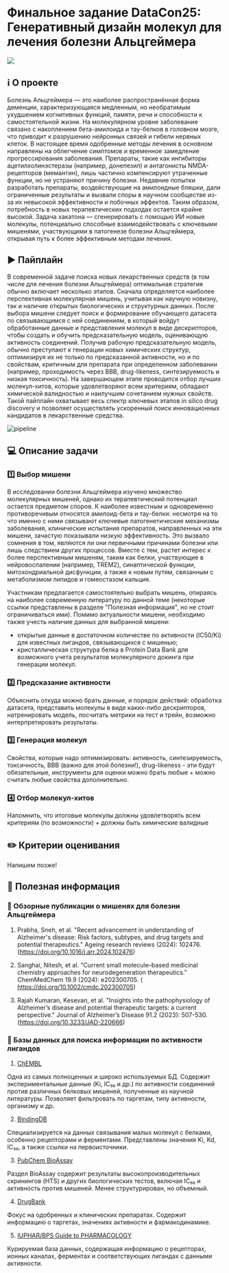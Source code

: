 # **Финальное задание DataCon25**: Генеративный дизайн молекул для лечения болезни Альцгеймера

![](https://www.alzint.org/u/Neurons-stock-image.png)

## ℹ️ О проекте

Болезнь Альцгеймера — это наиболее распространённая форма деменции, характеризующаяся медленным, но необратимым ухудшением когнитивных функций, памяти, речи и способности к самостоятельной жизни. На молекулярном уровне заболевание связано с накоплением бета-амилоида и тау-белков в головном мозге, что приводит к разрушению нейронных связей и гибели нервных клеток. В настоящее время одобренные методы лечения в основном направлены на облегчение симптомов и временное замедление прогрессирования заболевания. Препараты, такие как ингибиторы ацетилхолинэстеразы (например, донепезил) и антагонисты NMDA-рецепторов (мемантин), лишь частично компенсируют утраченные функции, но не устраняют причину болезни. Недавние попытки разработать препараты, воздействующие на амилоидные бляшки, дали ограниченные результаты и вызвали споры в научном сообществе из-за их невысокой эффективности и побочных эффектов. Таким образом, потребность в новых терапевтических подходах остается крайне высокой. Задача хакатона — сгенерировать с помощью ИИ новые молекулы, потенциально способные взаимодействовать с ключевыми мишенями, участвующими в патогенезе болезни Альцгеймера, открывая путь к более эффективным методам лечения.

## ▶️ Пайплайн

В современной задаче поиска новых лекарственных средств (в том числе для лечения болезни Альцгеймера) оптимальная стратегия обычно включает несколько этапов. Сначала определяется наиболее перспективная молекулярная мишень, учитывая как научную новизну, так и наличие открытых биологических и структурных данных. После выбора мишени следует поиск и формирование обучающего датасета по связывающимся с ней соединениям, в который войдут обработанные данные и представления молекул в виде дескрипторов, чтобы создать и обучить предсказательную модель, оценивающую активность соединений. Получив рабочую предсказательную модель, обычно преступают к генерации новых химических структур, оптимизируя их не только по предсказанной активности, но и по свойствам, критичным для препарата при определенном заболевании (например, проходимость через BBB, drug-likeness, синтезируемость и низкая токсичность). На завершающем этапе проводится отбор лучших молекул-хитов, которые удовлетворяют всем критериям, обладают химической валидностью и наилучшим сочетанием нужных свойств. Такой пайплайн охватывает весь спектр ключевых этапов in silico drug discovery и позволяет осуществлять ускоренный поиск инновационных кандидатов в лекарственные средства.

![pipeline](https://github.com/user-attachments/assets/bf4c1152-9413-4d24-8a7c-3cb11d6291ac)

## 💻 Описание задачи

### 1️⃣ Выбор мишени

В исследовании болезни Альцгеймера изучено множество молекулярных мишеней, однако их терапевтический потенциал остается предметом споров. К наиболее известным и одновременно противоречивым относятся амилоид-бета и тау-белки: несмотря на то что именно с ними связывают ключевые патогенетические механизмы заболевания, клинические испытания препаратов, направленных на эти мишени, зачастую показывали низкую эффективность. Это вызвало сомнения в том, являются ли они первичными причинами болезни или лишь следствием других процессов. Вместе с тем, растет интерес к более перспективным мишеням, таким как белки, участвующие в нейровоспалении (например, TREM2), синаптической функции, митохондриальной дисфункции, а также к новым путям, связанным с метаболизмом липидов и гомеостазом кальция.

Участникам предлагается самостоятельно выбрать мишень, опираясь на наиболее современную литературу по данной теме (некоторые ссылки представлены в разделе "Полезная информация", но не стоит ограничиваться ими). Помимо актуальности мишени, необходимо также учесть наличие данных для выбранной мишени:
- открытые данные в достаточном количестве по активности (IC50/Ki) для известных лигандов, связывающихся с мишенью;
- кристаллическая структура белка в Protein Data Bank для возможного учета результатов молекулярного докинга при генерации молекул.

### 2️⃣ Предсказание активности

Объяснить откуда можно брать данные, и порядок действий: обработка датасета, представить молекулы в виде каких-либо дескрипторов, натренировать модель, посчитать метрики на тест и трейн, возможно интерпретировать результаты.

### 3️⃣ Генерация молекул

Свойства, которые надо оптимизировать: активность, синтезируемость, токсичность, BBB (важно для этой болезни!), drug-likeness - эти будут обязательные, инструменты для оценки можно брать любые + можно считать любые свойства дополнительно. 

### 4️⃣ Отбор молекул-хитов

Напомнить, что итоговые молекулы должны удовлетворять всем критериям (по возможности) + должны быть химические валидные

## ✏️ Критерии оценивания

Напишем позже!

## 📖 Полезная информация

### 📌 Обзорные публикации о мишенях для болезни Альцгеймера

1. Prabha, Sneh, et al. "Recent advancement in understanding of Alzheimer's disease: Risk factors, subtypes, and drug targets and potential therapeutics." Ageing research reviews (2024): 102476. (https://doi.org/10.1016/j.arr.2024.102476)

2. Sanghai, Nitesh, et al. "Current small molecule–based medicinal chemistry approaches for neurodegeneration therapeutics." ChemMedChem 19.9 (2024): e202300705. ( https://doi.org/10.1002/cmdc.202300705)

3. Rajah Kumaran, Kesevan, et al. "Insights into the pathophysiology of Alzheimer’s disease and potential therapeutic targets: a current perspective." Journal of Alzheimer’s Disease 91.2 (2023): 507-530. (https://doi.org/10.3233/JAD-220666)

### 📌 Базы данных для поиска информации по активности лигандов

1. [ChEMBL](https://www.ebi.ac.uk/chembl/)

Одна из самых полноценных и широко используемых БД. Содержит экспериментальные данные (Ki, IC₅₀ и др.) по активности соединений против различных белковых мишеней, полученные из научной литературы. Позволяет фильтровать по таргетам, типу активности, организму и др.

2. [BindingDB](https://www.bindingdb.org/)

Специализируется на данных связывания малых молекул с белками, особенно рецепторами и ферментами. Представлены значения Ki, Kd, IC₅₀, а также ссылки на первоисточники.

3. [PubChem BioAssay](https://pubchem.ncbi.nlm.nih.gov/)

Раздел BioAssay содержит результаты высокопроизводительных скринингов (HTS) и других биологических тестов, включая IC₅₀ и активность против мишеней. Менее структурирован, но объемный.

4. [DrugBank](https://go.drugbank.com/)

Фокус на одобренных и клинических препаратах. Содержит информацию о таргетах, значениях активности и фармакодинамике.

5. [IUPHAR/BPS Guide to PHARMACOLOGY](https://www.guidetopharmacology.org/)

Курируемая база данных, содержащая информацию о рецепторах, ионных каналах, ферментах и соответствующих лигандах с данными активности.


